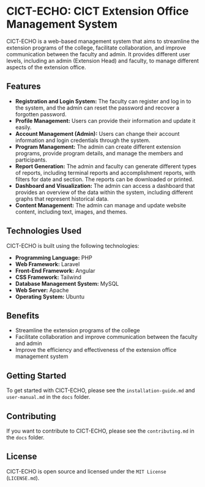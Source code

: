 # CICT-ECHO: CICT Extension Office Management System

CICT-ECHO is a web-based management system that aims to streamline the extension programs of the college, facilitate collaboration, and improve communication between the faculty and admin. It provides different user levels, including an admin (Extension Head) and faculty, to manage different aspects of the extension office.

## Features

- **Registration and Login System:** The faculty can register and log in to the system, and the admin can reset the password and recover a forgotten password.
- **Profile Management:** Users can provide their information and update it easily.
- **Account Management (Admin):** Users can change their account information and login credentials through the system.
- **Program Management:** The admin can create different extension programs, provide program details, and manage the members and participants.
- **Report Generation:** The admin and faculty can generate different types of reports, including terminal reports and accomplishment reports, with filters for date and section. The reports can be downloaded or printed.
- **Dashboard and Visualization:** The admin can access a dashboard that provides an overview of the data within the system, including different graphs that represent historical data.
- **Content Management:** The admin can manage and update website content, including text, images, and themes.

## Technologies Used

CICT-ECHO is built using the following technologies:

- **Programming Language:** PHP
- **Web Framework:** Laravel
- **Front-End Framework:** Angular
- **CSS Framework:** Tailwind
- **Database Management System:** MySQL
- **Web Server:** Apache
- **Operating System:** Ubuntu

## Benefits

- Streamline the extension programs of the college
- Facilitate collaboration and improve communication between the faculty and admin
- Improve the efficiency and effectiveness of the extension office management system

## Getting Started

To get started with CICT-ECHO, please see the `installation-guide.md` and `user-manual.md` in the `docs` folder.

## Contributing

If you want to contribute to CICT-ECHO, please see the `contributing.md` in the `docs` folder.

## License

CICT-ECHO is open source and licensed under the `MIT License` (`LICENSE.md`).
